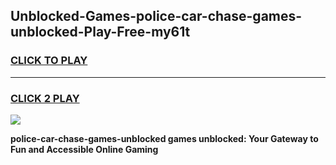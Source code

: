 
## Unblocked-Games-police-car-chase-games-unblocked-Play-Free-my61t
<h3>
<a href="https://premium76.site?title=police-car-chase-games-unblocked&ref=19M">CLICK TO PLAY</a></h3>
<hr>

<h3>
<a href="https://premium76.site?title=police-car-chase-games-unblocked&ref=19M">CLICK 2 PLAY</a>
  
</h3>

<a href="https://premium76.site?title=police-car-chase-games-unblocked&ref=19M"><img src="https://clearcache.store/games.png"></a>


**police-car-chase-games-unblocked games unblocked: Your Gateway to Fun and Accessible Online Gaming**
